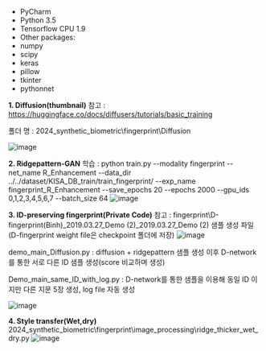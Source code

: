 - PyCharm
- Python 3.5
- Tensorflow CPU 1.9
- Other packages:
- numpy
- scipy
- keras
- pillow
- tkinter
- pythonnet

**1. Diffusion(thumbnail)**
참고 : https://huggingface.co/docs/diffusers/tutorials/basic_training

폴더 명 : 2024_synthetic_biometric\fingerprint\Diffusion

![image](https://github.com/user-attachments/assets/0c30b273-cede-4f5a-a8e2-cf7bcbaed95c)

**2. Ridgepattern-GAN**
학습 : python train.py --modality fingerprint --net_name R_Enhancement --data_dir ../../dataset/KISA_DB_train/train_fingerprint/ --exp_name fingerprint_R_Enhancement --save_epochs 20 --epochs 2000 --gpu_ids 0,1,2,3,4,5,6,7 --batch_size 64
![image](https://github.com/user-attachments/assets/fa4ad1e8-1afe-49bc-bd78-e9424c023d76)

**3. ID-preserving fingerprint(Private Code)**
   참고 : fingerprint\D-fingerprint(Binh)\_2019.03.27_Demo (2)\_2019.03.27_Demo (2)
   샘플 생성 파일(D-fingerprint weight file은 checkpoint 폴더에 저장)
   ![image](https://github.com/user-attachments/assets/40c9c1e3-0b40-40ee-85ff-7bd401e70ede)

demo_main_Diffusion.py : diffusion + ridgepattern 샘플 생성 이후 D-network 를 통한 서로 다른 ID 샘플 생성(score 비교하며 생성)

Demo_main_same_ID_with_log.py : D-network를 통한 샘플을 이용해 동일 ID 이지만 다른 지문 5장 생성, log file 자동 생성

![image](https://github.com/user-attachments/assets/661c1dbb-49f9-4819-8d14-55e97a02d5be)

**4. Style transfer(Wet,dry)**
2024_synthetic_biometric\fingerprint\image_processing\ridge_thicker_wet_dry.py
![image](https://github.com/user-attachments/assets/b0b8630e-e055-4d27-9480-3d905494cad4)
